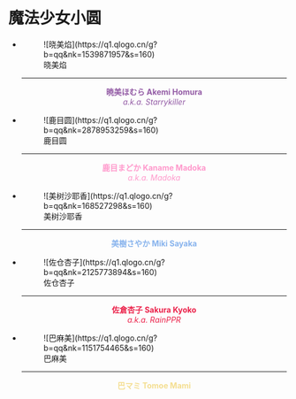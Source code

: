 # 魔法少女小圆

<div class="grid cards" markdown>

-   <figure markdown="span">
        ![晓美焰](https://q1.qlogo.cn/g?b=qq&nk=1539871957&s=160)
        <figcaption>晓美焰</figcaption>
    </figure>

    ---

    <center><span style="color:#935ba5;">
    <b>暁美ほむら Akemi Homura</b><br><i>a.k.a. Starrykiller</i>
    </span></center>

-   <figure markdown="span">
        ![鹿目圆](https://q1.qlogo.cn/g?b=qq&nk=2878953259&s=160)
        <figcaption>鹿目圆</figcaption>
    </figure>

    ---

    <center><span style="color:#ff99cc;">
    <b>鹿目まどか Kaname Madoka</b><br><i>a.k.a. Madoka</i>
    </span></center>

-   <figure markdown="span">
        ![美树沙耶香](https://q1.qlogo.cn/g?b=qq&nk=168527298&s=160)
        <figcaption>美树沙耶香</figcaption>
    </figure>

    ---

    <center><span style="color:#87b3ed;">
    <b>美樹さやか Miki Sayaka</b><br>
    </span></center>

-   <figure markdown="span">
        ![佐仓杏子](https://q1.qlogo.cn/g?b=qq&nk=2125773894&s=160)
        <figcaption>佐仓杏子</figcaption>
    </figure>

    ---

    <center><span style="color:#eb234b;">
    <b>佐倉杏子 Sakura Kyoko</b><br><i>a.k.a. RainPPR</i>
    </span></center>

-   <figure markdown="span">
        ![巴麻美](https://q1.qlogo.cn/g?b=qq&nk=1151754465&s=160)
        <figcaption>巴麻美</figcaption>
    </figure>

    ---

    <center><span style="color:#F4DE90;">
    <b>巴マミ Tomoe Mami</b><br>
    </span></center>

</div>
